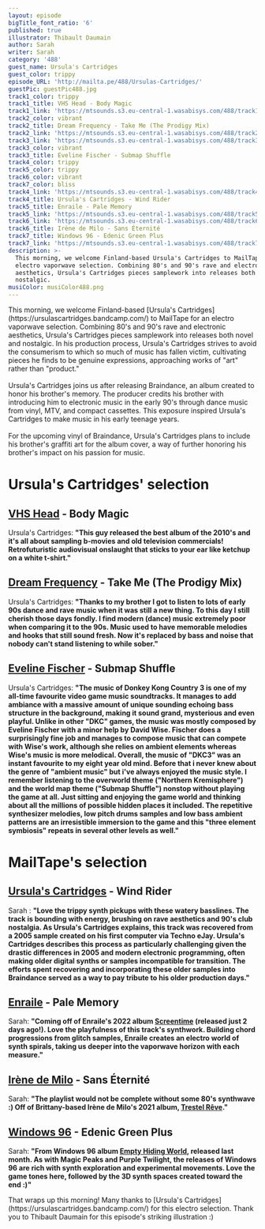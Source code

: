```yaml
---
layout: episode
bigTitle_font_ratio: '6'
published: true
illustrator: Thibault Daumain
author: Sarah
writer: Sarah
category: '488'
guest_name: Ursula's Cartridges
guest_color: trippy
episode_URL: 'http://mailta.pe/488/Ursulas-Cartridges/'
guestPic: guestPic488.jpg
track1_color: trippy
track1_title: VHS Head - Body Magic
track1_link: 'https://mtsounds.s3.eu-central-1.wasabisys.com/488/track1.mp3'
track2_color: vibrant
track2_title: Dream Frequency - Take Me (The Prodigy Mix)
track2_link: 'https://mtsounds.s3.eu-central-1.wasabisys.com/488/track2.mp3'
track3_link: 'https://mtsounds.s3.eu-central-1.wasabisys.com/488/track3.mp3'
track3_color: vibrant
track3_title: Eveline Fischer - Submap Shuffle
track4_color: trippy
track5_color: trippy
track6_color: vibrant
track7_color: bliss
track4_link: 'https://mtsounds.s3.eu-central-1.wasabisys.com/488/track4.mp3'
track4_title: Ursula's Cartridges - Wind Rider
track5_title: Enraile - Pale Memory
track5_link: 'https://mtsounds.s3.eu-central-1.wasabisys.com/488/track5.mp3'
track6_link: 'https://mtsounds.s3.eu-central-1.wasabisys.com/488/track6.mp3'
track6_title: Irène de Milo - Sans Éternité
track7_title: Windows 96 - Edenic Green Plus
track7_link: 'https://mtsounds.s3.eu-central-1.wasabisys.com/488/track7.mp3'
description: >-
  This morning, we welcome Finland-based Ursula's Cartridges to MailTape for an
  electro vaporwave selection. Combining 80's and 90's rave and electronic
  aesthetics, Ursula's Cartridges pieces samplework into releases both novel and
  nostalgic. 
musiColor: musiColor488.png
---
```

<p id="introduction">This morning, we welcome Finland-based [Ursula's Cartridges](https://ursulascartridges.bandcamp.com/) to MailTape for an electro vaporwave selection. Combining 80's and 90's rave and electronic aesthetics, Ursula's Cartridges pieces samplework into releases both novel and nostalgic. In his production process, Ursula's Cartridges strives to avoid the consumerism to which so much of music has fallen victim, cultivating pieces he finds to be genuine expressions, approaching works of "art" rather than "product." 
  <br><br>
Ursula's Cartridges joins us after releasing Braindance, an album created to honor his brother's memory. The producer credits his brother with introducing him to electronic music in the early 90's through dance music from vinyl, MTV, and compact cassettes. This exposure inspired Ursula's Cartridges to make music in his early teenage years. 
    <br><br>
For the upcoming vinyl of Braindance, Ursula's Cartridges plans to include his brother's graffiti art for the album cover, a way of further honoring his brother's impact on his passion for music. 
</p>

# Ursula's Cartridges' selection

## [VHS Head](https://soundcloud.com/vhs-head) - Body Magic
Ursula's Cartridges: **"**This guy released the best album of the 2010's and it's all about sampling b-movies and old television commercials! Retrofuturistic audiovisual onslaught that sticks to your ear like ketchup on a white t-shirt.**"**

## [Dream Frequency](https://www.discogs.com/artist/34828-Dream-Frequency) - Take Me (The Prodigy Mix)
Ursula's Cartridges: **"**Thanks to my brother I got to listen to lots of early 90s dance and rave music when it was still a new thing. To this day I still cherish those days fondly. I find modern (dance) music extremely poor when comparing it to the 90s. Music used to have memorable melodies and hooks that still sound fresh. Now it's replaced by bass and noise that nobody can't stand listening to while sober.**"**

## [Eveline Fischer](https://www.fanbyte.com/features/a-rare-interview-with-donkey-kong-country-composer-eveline-novakovic/) - Submap Shuffle
Ursula's Cartridges: **"**The music of Donkey Kong Country 3 is one of my all-time favourite video game music soundtracks. It manages to add ambiance with a massive amount of unique sounding echoing bass structure in the background, making it sound grand, mysterious and even playful. Unlike in other "DKC" games, the music was mostly composed by Eveline Fischer with a minor help by David Wise. Fischer does a surprisingly fine job and manages to compose music that can compete with Wise's work, although she relies on ambient elements whereas Wise's music is more melodical. Overall, the music of "DKC3" was an instant favourite to my eight year old mind. Before that i never knew about the genre of "ambient music" but i've always enjoyed the music style. I remember listening to the overworld theme ("Northern Kremisphere") and the world map theme ("Submap Shuffle") nonstop without playing the game at all. Just sitting and enjoying the game world and thinking about all the millions of possible hidden places it included. The repetitive synthesizer melodies, low pitch drums samples and low bass ambient patterns are an irresistible immersion to the game and this "three element symbiosis" repeats in several other levels as well.**"**

# MailTape's selection

## [Ursula's Cartridges](https://ursulascartridges.bandcamp.com/) - Wind Rider
Sarah : **"**Love the trippy synth pickups with these watery basslines. The track is bounding with energy, brushing on rave aesthetics and 90's club nostalgia. As Ursula's Cartridges explains, this track was recovered from a 2005 sample created on his first computer via Techno eJay. Ursula's Cartridges describes this process as particularly challenging given the drastic differences in 2005 and modern electronic programming, often making older digital synths or samples incompatible for transition. The efforts spent recovering and incorporating these older samples into Braindance served as a way to pay tribute to his older production days.**"**  

## [Enraile](https://enrailekkr.bandcamp.com/) - Pale Memory
Sarah: **"**Coming off of Enraile's 2022 album [Screentime](https://enrailekkr.bandcamp.com/album/screentime) (released just 2 days ago!). Love the playfulness of this track's synthwork. Building chord progressions from glitch samples, Enraile creates an electro world of synth spirals, taking us deeper into the vaporwave horizon with each measure.**"**

## [Irène de Milo](https://irenedemilo.bandcamp.com/) - Sans Éternité
Sarah: **"**The playlist would not be complete without some 80's synthwave :) Off of Brittany-based Irène de Milo's 2021 album, [Trestel Rêve](https://irenedemilo.bandcamp.com/album/trestel-r-ve).**"**

## [Windows 96](https://windows96.bandcamp.com/) - Edenic Green Plus
Sarah: **"**From Windows 96 album [Empty Hiding World](https://windows96.bandcamp.com/album/empty-hiding-world), released last month. As with Magic Peaks and Purple Twilight, the releases of Windows 96 are rich with synth exploration and experimental movements. Love the game tones here, followed by the 3D synth spaces created toward the end :)**"**

<p id="outroduction">That wraps up this morning! Many thanks to [Ursula's Cartridges](https://ursulascartridges.bandcamp.com/) for this electro selection. Thank you to Thibault Daumain for this episode's striking illustration :)</p>
